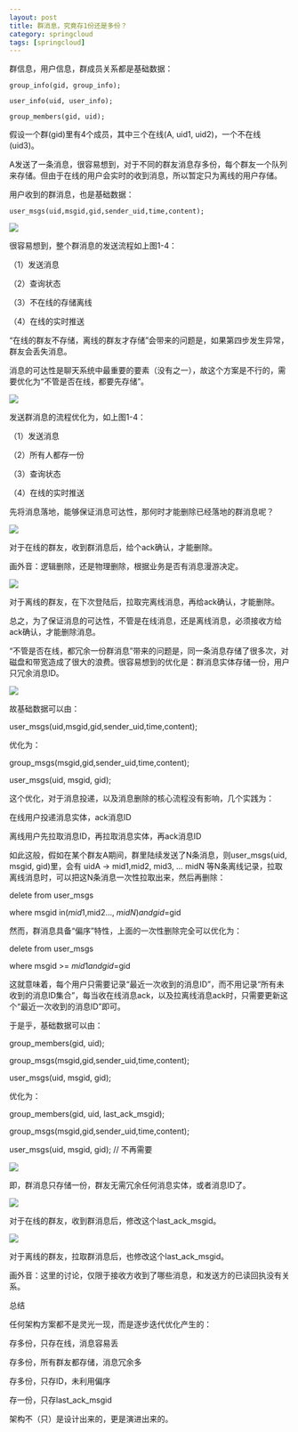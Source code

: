 ```yaml
---
layout: post
title: 群消息，究竟存1份还是多份？
category: springcloud
tags: [springcloud]
---
```



群信息，用户信息，群成员关系都是基础数据：

    group_info(gid, group_info);
    
    user_info(uid, user_info);
    
    group_members(gid, uid);



假设一个群(gid)里有4个成员，其中三个在线(A, uid1, uid2)，一个不在线(uid3)。



A发送了一条消息，很容易想到，对于不同的群友消息存多份，每个群友一个队列来存储。但由于在线的用户会实时的收到消息，所以暂定只为离线的用户存储。

 

用户收到的群消息，也是基础数据：

    user_msgs(uid,msgid,gid,sender_uid,time,content);

![](https://ziyekudeng.github.io/assets/images/2019/0202/group-news/1.webp)



很容易想到，整个群消息的发送流程如上图1-4：

（1）发送消息

（2）查询状态

（3）不在线的存储离线

（4）在线的实时推送

 

“在线的群友不存储，离线的群友才存储”会带来的问题是，如果第四步发生异常，群友会丢失消息。



消息的可达性是聊天系统中最重要的要素（没有之一），故这个方案是不行的，需要优化为“不管是否在线，都要先存储”。

![](https://ziyekudeng.github.io/assets/images/2019/0202/group-news/2.webp)


发送群消息的流程优化为，如上图1-4：

（1）发送消息

（2）所有人都存一份

（3）查询状态

（4）在线的实时推送

 

先将消息落地，能够保证消息可达性，那何时才能删除已经落地的群消息呢？

![](https://ziyekudeng.github.io/assets/images/2019/0202/group-news/3.webp)


对于在线的群友，收到群消息后，给个ack确认，才能删除。

画外音：逻辑删除，还是物理删除，根据业务是否有消息漫游决定。


![](https://ziyekudeng.github.io/assets/images/2019/0202/group-news/4.webp)


对于离线的群友，在下次登陆后，拉取完离线消息，再给ack确认，才能删除。

 

总之，为了保证消息的可达性，不管是在线消息，还是离线消息，必须接收方给ack确认，才能删除消息。

 

“不管是否在线，都冗余一份群消息”带来的问题是，同一条消息存储了很多次，对磁盘和带宽造成了很大的浪费。很容易想到的优化是：群消息实体存储一份，用户只冗余消息ID。

![](https://ziyekudeng.github.io/assets/images/2019/0202/group-news/5.webp)


故基础数据可以由：

user_msgs(uid,msgid,gid,sender_uid,time,content);

优化为：

group_msgs(msgid,gid,sender_uid,time,content);

user_msgs(uid, msgid, gid);

 

这个优化，对于消息投递，以及消息删除的核心流程没有影响，几个实践为：

在线用户投递消息实体，ack消息ID

离线用户先拉取消息ID，再拉取消息实体，再ack消息ID

 

如此这般，假如在某个群友A期间，群里陆续发送了N条消息，则user_msgs(uid, msgid, gid)里，会有 uidA -> mid1,mid2, mid3, … midN 等N条离线记录，拉取离线消息时，可以把这N条消息一次性拉取出来，然后再删除：

delete from user_msgs 

where msgid in($mid1,$mid2…, $midN) and gid=$gid

 

然而，群消息具备“偏序”特性，上面的一次性删除完全可以优化为：

delete from user_msgs 

where msgid >= $mid1 and gid=$gid

 

这就意味着，每个用户只需要记录“最近一次收到的消息ID”，而不用记录“所有未收到的消息ID集合”，每当收在线消息ack，以及拉离线消息ack时，只需要更新这个“最近一次收到的消息ID”即可。

 

于是乎，基础数据可以由：

group_members(gid, uid);

group_msgs(msgid,gid,sender_uid,time,content);

user_msgs(uid, msgid, gid);

优化为：

group_members(gid, uid, last_ack_msgid);

group_msgs(msgid,gid,sender_uid,time,content);

user_msgs(uid, msgid, gid); // 不再需要


![](https://ziyekudeng.github.io/assets/images/2019/0202/group-news/6.webp)



即，群消息只存储一份，群友无需冗余任何消息实体，或者消息ID了。


![](https://ziyekudeng.github.io/assets/images/2019/0202/group-news/7.png)


对于在线的群友，收到群消息后，修改这个last_ack_msgid。


![](https://ziyekudeng.github.io/assets/images/2019/0202/group-news/8.webp)


对于离线的群友，拉取群消息后，也修改这个last_ack_msgid。

画外音：这里的讨论，仅限于接收方收到了哪些消息，和发送方的已读回执没有关系。

 

总结

任何架构方案都不是灵光一现，而是逐步迭代优化产生的：

存多份，只存在线，消息容易丢

存多份，所有群友都存储，消息冗余多

存多份，只存ID，未利用偏序

存一份，只存last_ack_msgid

 

架构不（只）是设计出来的，更是演进出来的。



